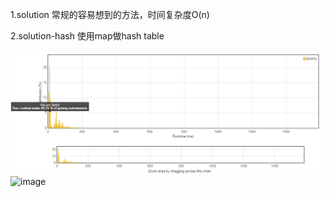 1.solution 
常规的容易想到的方法，时间复杂度O(n)

2.solution-hash
使用map做hash table

![Image text](https://github.com/tukoyi/Leetcode/blob/master/IMG/1.%20Two%20Sum.png)
![image](https://github.com/hejiawang/LiGongCloud/raw/master/ligongcloudImage/main.png)
